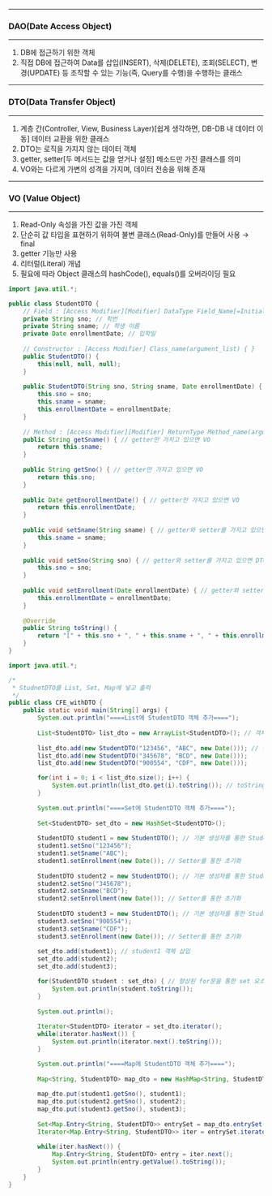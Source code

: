 -----
### DAO(Date Access Object)
-----
1. DB에 접근하기 위한 객체
2. 직접 DB에 접근하여 Data를 삽입(INSERT), 삭제(DELETE), 조회(SELECT), 변경(UPDATE) 등 조작할 수 있는 기능(즉, Query를 수행)을 수행하는 클래스

-----
### DTO(Data Transfer Object)
-----
1. 계층 간(Controller, View, Business Layer)[쉽게 생각하면, DB-DB 내 데이터 이동] 데이터 교환을 위한 클래스
2. DTO는 로직을 가지지 않는 데이터 객체
3. getter, setter[두 메서드는 값을 얻거나 설정] 메소드만 가진 클래스를 의미
4. VO와는 다르게 가변의 성격을 가지며, 데이터 전송을 위해 존재

-----
### VO (Value Object)
-----
1. Read-Only 속성을 가진 값을 가진 객체
2. 단순히 값 타입을 표현하기 위하여 불변 클래스(Read-Only)를 만들어 사용  →  final
3. getter 기능만 사용
4. 리터럴(Literal) 개념
5. 필요에 따라 Object 클래스의 hashCode(), equals()를 오버라이딩 필요

```java
import java.util.*;

public class StudentDTO {
	// Field : [Access Modifier][Modifier] DataType Field_Name[=Initial value];
	private String sno; // 학번
	private String sname; // 학생 이름
	private Date enrollmentDate; // 입학일
 	
	// Constructor : [Access Modifier] Class_name(argument_list) { }
	public StudentDTO() {
		this(null, null, null);
	}
	
	public StudentDTO(String sno, String sname, Date enrollmentDate) {
		this.sno = sno;
		this.sname = sname;
		this.enrollmentDate = enrollmentDate;
	}
	
	// Method : [Access Modifier][Modifier] ReturnType Method_name(argument_list) { }
	public String getSname() { // getter만 가지고 있으면 VO
		return this.sname;
	}
	
	public String getSno() { // getter만 가지고 있으면 VO
		return this.sno;
	}
	
	public Date getEnorollmentDate() { // getter만 가지고 있으면 VO
		return this.enrollmentDate;
	}
	
	public void setSname(String sname) { // getter와 setter를 가지고 있으면 DTO
		this.sname = sname;
	}
	
	public void setSno(String sno) { // getter와 setter를 가지고 있으면 DTO
		this.sno = sno;
	}
	
	public void setEnrollment(Date enrollmentDate) { // getter와 setter를 가지고 있으면 DTO
		this.enrollmentDate = enrollmentDate;
	}
	
	@Override
	public String toString() {
		return "[" + this.sno + ", " + this.sname + ", " + this.enrollmentDate + "]";
	}
}
```

```java
import java.util.*;

/*
 * StudnetDTO를 List, Set, Map에 넣고 출력
 */
public class CFE_withDTO {
	public static void main(String[] args) {
		System.out.println("====List에 StudentDTO 객체 추가====");
		
		List<StudentDTO> list_dto = new ArrayList<StudentDTO>(); // 객체 StudentDTO를 담는 ArrayList
		
		list_dto.add(new StudentDTO("123456", "ABC", new Date())); // 객체 생성과 동시에 ArrayList에 삽입
		list_dto.add(new StudentDTO("345678", "BCD", new Date()));
		list_dto.add(new StudentDTO("900554", "CDF", new Date()));

		for(int i = 0; i < list_dto.size(); i++) {
			System.out.println(list_dto.get(i).toString()); // toString() Override을 통해 ArrayList 요소 출력
		}
		
		System.out.println("====Set에 StudentDTO 객체 추가====");
		
		Set<StudentDTO> set_dto = new HashSet<StudentDTO>();
		
		StudentDTO student1 = new StudentDTO(); // 기본 생성자를 통한 StudentDTO 객체 생성
		student1.setSno("123456");
		student1.setSname("ABC");
		student1.setEnrollment(new Date()); // Setter를 통한 초기화
		
		StudentDTO student2 = new StudentDTO(); // 기본 생성자를 통한 StudentDTO 객체 생성
		student2.setSno("345678");
		student2.setSname("BCD");
		student2.setEnrollment(new Date()); // Setter를 통한 초기화
		
		StudentDTO student3 = new StudentDTO(); // 기본 생성자를 통한 StudentDTO 객체 생성
		student3.setSno("900554");
		student3.setSname("CDF");
		student3.setEnrollment(new Date()); // Setter를 통한 초기화
		
		set_dto.add(student1); // student1 객체 삽입
		set_dto.add(student2);
		set_dto.add(student3);

		for(StudentDTO student : set_dto) { // 향상된 for문을 통한 set 요소 추출
			System.out.println(student.toString());
		}
		
		System.out.println();
		
		Iterator<StudentDTO> iterator = set_dto.iterator();
		while(iterator.hasNext()) {
			System.out.println(iterator.next().toString());		
		}

		System.out.println("====Map에 StudentDTO 객체 추가====");
		
		Map<String, StudentDTO> map_dto = new HashMap<String, StudentDTO>(); // Key는 학생의 학번
		
		map_dto.put(student1.getSno(), student1);
		map_dto.put(student2.getSno(), student2);
		map_dto.put(student3.getSno(), student3);
		
		Set<Map.Entry<String, StudentDTO>> entrySet = map_dto.entrySet();
		Iterator<Map.Entry<String, StudentDTO>> iter = entrySet.iterator();
		
		while(iter.hasNext()) {
			Map.Entry<String, StudentDTO> entry = iter.next();
			System.out.println(entry.getValue().toString());
		}
	}
}
```
